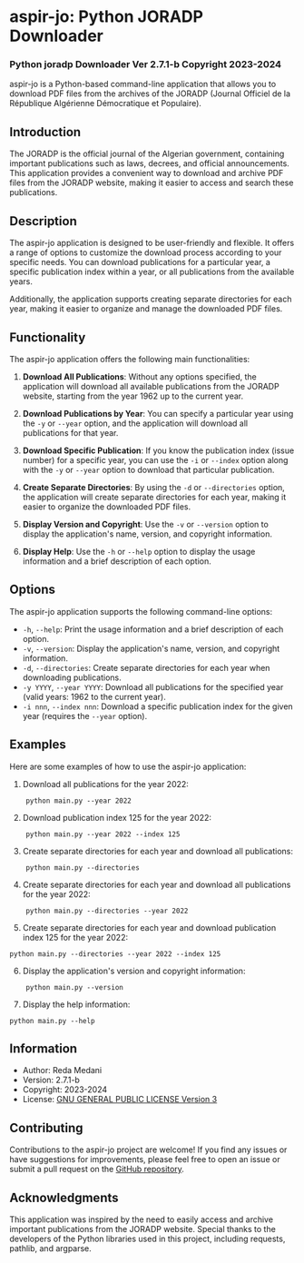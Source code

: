


# aspir-jo: Python JORADP Downloader
### Python joradp Downloader Ver 2.7.1-b Copyright 2023-2024

aspir-jo is a Python-based command-line application that allows you to download PDF files from the archives of the JORADP (Journal Officiel de la République Algérienne Démocratique et Populaire).

## Introduction

The JORADP is the official journal of the Algerian government, containing important publications such as laws, decrees, and official announcements. This application provides a convenient way to download and archive PDF files from the JORADP website, making it easier to access and search these publications.

## Description

The aspir-jo application is designed to be user-friendly and flexible. It offers a range of options to customize the download process according to your specific needs. You can download publications for a particular year, a specific publication index within a year, or all publications from the available years.

Additionally, the application supports creating separate directories for each year, making it easier to organize and manage the downloaded PDF files.

## Functionality

The aspir-jo application offers the following main functionalities:

1. **Download All Publications**: Without any options specified, the application will download all available publications from the JORADP website, starting from the year 1962 up to the current year.

2. **Download Publications by Year**: You can specify a particular year using the `-y` or `--year` option, and the application will download all publications for that year.

3. **Download Specific Publication**: If you know the publication index (issue number) for a specific year, you can use the `-i` or `--index` option along with the `-y` or `--year` option to download that particular publication.

4. **Create Separate Directories**: By using the `-d` or `--directories` option, the application will create separate directories for each year, making it easier to organize the downloaded PDF files.

5. **Display Version and Copyright**: Use the `-v` or `--version` option to display the application's name, version, and copyright information.

6. **Display Help**: Use the `-h` or `--help` option to display the usage information and a brief description of each option.

## Options

The aspir-jo application supports the following command-line options:

- `-h`, `--help`: Print the usage information and a brief description of each option.
- `-v`, `--version`: Display the application's name, version, and copyright information.
- `-d`, `--directories`: Create separate directories for each year when downloading publications.
- `-y YYYY`, `--year YYYY`: Download all publications for the specified year (valid years: 1962 to the current year).
- `-i nnn`, `--index nnn`: Download a specific publication index for the given year (requires the `--year` option).

## Examples

Here are some examples of how to use the aspir-jo application:

1. Download all publications for the year 2022:
```
    python main.py --year 2022
```

2. Download publication index 125 for the year 2022:

``` 
    python main.py --year 2022 --index 125 
```

3. Create separate directories for each year and download all publications:
```
    python main.py --directories
```

4. Create separate directories for each year and download all publications for the year 2022:
```
    python main.py --directories --year 2022
```

5. Create separate directories for each year and download publication index 125 for the year 2022:
```
python main.py --directories --year 2022 --index 125
```

6. Display the application's version and copyright information:
```
    python main.py --version
```

7. Display the help information:
```
python main.py --help
```


## Information

- Author: Reda Medani
- Version: 2.7.1-b
- Copyright: 2023-2024
- License: [GNU GENERAL PUBLIC LICENSE Version 3](https://www.gnu.org/licenses/gpl-3.0.html)

## Contributing

Contributions to the aspir-jo project are welcome! If you find any issues or have suggestions for improvements, please feel free to open an issue or submit a pull request on the [GitHub repository](https://github.com/levitastech/aspir-jo).

## Acknowledgments

This application was inspired by the need to easily access and archive important publications from the JORADP website. Special thanks to the developers of the Python libraries used in this project, including requests, pathlib, and argparse.

